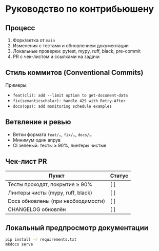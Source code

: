 # Руководство по контрибьюшену

## Процесс

1. Форк/ветка от `main`
2. Изменения с тестами и обновлением документации
3. Локальные проверки: pytest, mypy, ruff, black, pre-commit
4. PR с чек-листом и ссылками на задачи

## Стиль коммитов (Conventional Commits)

Примеры:

- `feat(cli): add --limit option to get-document-data`
- `fix(semanticscholar): handle 429 with Retry-After`
- `docs(ops): add monitoring schedule examples`

## Ветвление и ревью

- Ветки формата `feat/…`, `fix/…`, `docs/…`
- Минимум один апрув
- CI зелёный: тесты ≥ 90%, линтеры чистые

## Чек-лист PR

| Пункт | Статус |
|---|---|
| Тесты проходят, покрытие ≥ 90% | [ ] |
| Линтеры чисты (mypy, ruff, black) | [ ] |
| Docs обновлены (при необходимости) | [ ] |
| CHANGELOG обновлён | [ ] |

## Локальный предпросмотр документации

```bash
pip install -r requirements.txt
mkdocs serve
```
